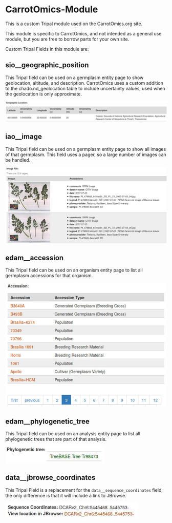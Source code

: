 CarrotOmics-Module
==================

This is a custom Tripal module used on the CarrotOmics.org site.

This module is specific to CarrotOmics, and not intended as a general use module, but you are free to borrow parts for your own site.

Custom Tripal Fields in this module are:

sio__geographic_position
------------------------

This Tripal field can be used on a germplasm entity page to show geolocation,
altitude, and description. CarrotOmics uses a custom addition to the chado.nd_geolocation
table to include uncertainty values, used when the geolocation is only approximate.

![sio__geographic_position example image](/docs/sio__geographic_position_example.jpg?raw=true "Example image of sio__geographic_position tripal field")

iao__image
----------

This Tripal field can be used on a germplasm entity page to show all images of that
germplasm. This field uses a pager, so a large number of images can be handled.

![iao__image example image](/docs/iao__image_example.jpg?raw=true "Example image of iao__image tripal field")

edam__accession
---------------

This Tripal field can be used on an organism entity page to list all germplasm
accessions for that organism.

![edam__accession example image](/docs/edam__accession_example.jpg?raw=true "Example image of edam__accession tripal field")

edam__phylogenetic_tree
-----------------------

This Tripal field can be used on an analysis entity page to list all phylogenetic
trees that are part of that analysis.

![edam__phylogenetic_tree example image](/docs/edam__phylogenetic_tree_example.jpg?raw=true "Example image of edam__phylogenetic_tree tripal field")

data__jbrowse_coordinates
-------------------------

This Tripal Field is a replacement for the `data__sequence_coordinates` field,
the only difference is that it will include a link to JBrowse.

![data__jbrowse_coordinates example image](/docs/data__jbrowse_coordinates_example.jpg?raw=true "Example image of data__jbrowse_coordinates tripal field")
